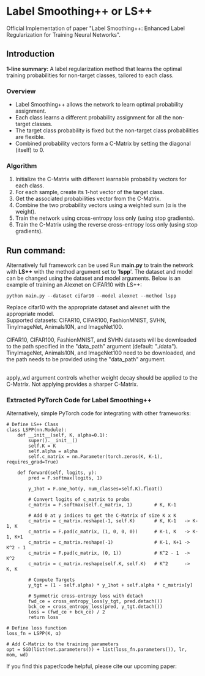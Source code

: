 # Label Smoothing++ or LS++
Official Implementation of paper "Label Smoothing++: Enhanced Label Regularization for Training Neural Networks". <br>

## Introduction
**1-line summary:** A label regularization method that learns the optimal training probabilities for non-target classes, tailored to each class.

### Overview
- Label Smoothing++ allows the network to learn optimal probability assignment.
- Each class learns a different probability assignment for all the non-target classes.
- The target class probability is fixed but the non-target class probabilities are flexible.
- Combined probability vectors form a C-Matrix by setting the diagonal (itself) to 0.
  
### Algorithm
1. Initialize the C-Matrix with different learnable probability vectors for each class.
2. For each sample, create its 1-hot vector of the target class.
3. Get the associated probabilities vector from the C-Matrix.
4. Combine the two probability vectors using a weighted sum (α is the weight).
5. Train the network using cross-entropy loss only (using stop gradients).
6. Train the C-Matrix using the reverse cross-entropy loss only (using stop gradients).

## Run command:

Alternatively full framework can be used 
Run <strong>main.py</strong> to train the network with <strong>LS++</strong> with the method argument set to '<strong>lspp</strong>'. The dataset and model can be changed using the dataset and model arguments. Below is an example of training an Alexnet on CIFAR10 with LS++:<br>
```
python main.py --dataset cifar10 --model alexnet --method lspp
```

Replace cifar10 with the appropriate dataset and alexnet with the appropriate model. <br>
Supported datasets: CIFAR10, CIFAR100, FashionMNIST, SVHN, TinyImageNet, Animals10N, and ImageNet100. <br><br>
CIFAR10, CIFAR100, FashionMNIST, and SVHN datasets will be downloaded to the path specified in the "data_path" argument (default: "./data").<br>
TinyImageNet, Animals10N, and ImageNet100 need to be downloaded, and the path needs to be provided using the "data_path" argument. 

<br>
apply_wd argument controls whether weight decay should be applied to the C-Matrix. Not applying provides a sharper C-Matrix.

### Extracted PyTorch Code for Label Smoothing++
Alternatively, simple PyTorch code for integrating with other frameworks:
```
# Define LS++ Class
class LSPP(nn.Module):
	def __init__(self, K, alpha=0.1):
		super().__init__()
		self.K = K
		self.alpha = alpha
		self.c_matrix = nn.Parameter(torch.zeros(K, K-1), requires_grad=True)

	def forward(self, logits, y):
		pred = F.softmax(logits, 1)

		y_1hot = F.one_hot(y, num_classes=self.K).float()

		# Convert logits of c_matrix to probs
		c_matrix = F.softmax(self.c_matrix, 1)        # K, K-1

		# Add 0 at y indices to get the C-Matrix of size K x K
		c_matrix = c_matrix.reshape(-1, self.K)       # K, K-1   -> K-1, K       
		c_matrix = F.pad(c_matrix, (1, 0, 0, 0))      # K-1, K   -> K-1, K+1     
		c_matrix = c_matrix.reshape(-1)               # K-1, K+1 -> K^2 - 1
		c_matrix = F.pad(c_matrix, (0, 1))            # K^2 - 1  ->  K^2        
		c_matrix = c_matrix.reshape(self.K, self.K)   # K^2      ->  K, K

		# Compute Targets
		y_tgt = (1 - self.alpha) * y_1hot + self.alpha * c_matrix[y]

		# Symmetric cross-entropy loss with detach
		fwd_ce = cross_entropy_loss(y_tgt, pred.detach())
		bck_ce = cross_entropy_loss(pred, y_tgt.detach())
		loss = (fwd_ce + bck_ce) / 2
		return loss

# Define loss function
loss_fn = LSPP(K, α)

# Add C-Matrix to the training parameters
opt = SGD(list(net.parameters()) + list(loss_fn.parameters()), lr, mom, wd)
```


If you find this paper/code helpful, please cite our upcoming paper:
```
```
